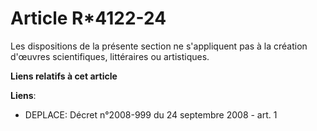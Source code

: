 # Article R*4122-24

Les dispositions de la présente section ne s'appliquent pas à la création d'œuvres scientifiques, littéraires ou artistiques.

**Liens relatifs à cet article**

**Liens**:

  - DEPLACE: Décret n°2008-999 du 24 septembre 2008 - art. 1
